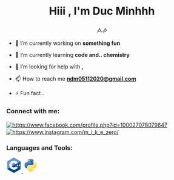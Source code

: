 <h1 align="center">Hiii , I'm Duc Minhhh</h1>
<h3 align="center">🎶.🎶</h3>

- 🔭 I’m currently working on **something fun**

- 🌱 I’m currently learning **code and.. chemistry**

- 🤝 I’m looking for help with **,**

- 📫 How to reach me **ndm05112020@gmail.com**

- ⚡ Fun fact **.**

<h3 align="left">Connect with me:</h3>
<p align="left">
<a href="https://fb.com/https://www.facebook.com/profile.php?id=100027078079647" target="blank"><img align="center" src="https://raw.githubusercontent.com/rahuldkjain/github-profile-readme-generator/master/src/images/icons/Social/facebook.svg" alt="https://www.facebook.com/profile.php?id=100027078079647" height="30" width="40" /></a>
<a href="https://instagram.com/https://www.instagram.com/m_i_k_e_zero/" target="blank"><img align="center" src="https://raw.githubusercontent.com/rahuldkjain/github-profile-readme-generator/master/src/images/icons/Social/instagram.svg" alt="https://www.instagram.com/m_i_k_e_zero/" height="30" width="40" /></a>
</p>

<h3 align="left">Languages and Tools:</h3>
<p align="left"> <a href="https://www.w3schools.com/cpp/" target="_blank" rel="noreferrer"> <img src="https://raw.githubusercontent.com/devicons/devicon/master/icons/cplusplus/cplusplus-original.svg" alt="cplusplus" width="40" height="40"/> </a> <a href="https://www.python.org" target="_blank" rel="noreferrer"> <img src="https://raw.githubusercontent.com/devicons/devicon/master/icons/python/python-original.svg" alt="python" width="40" height="40"/> </a> </p>
